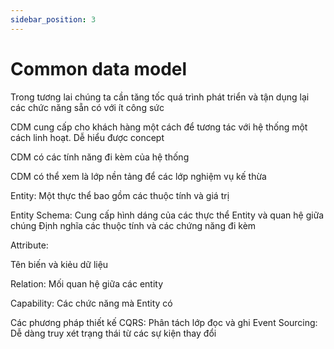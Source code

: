 ```yaml
---
sidebar_position: 3
---
```

# Common data model

Trong tương lai chúng ta cần tăng tốc quá trình phát triển và tận dụng lại các chức năng sẵn có với ít công sức

CDM cung cấp cho khách hàng một cách để tương tác với hệ thống một cách linh hoạt. Dễ hiểu được concept

CDM có các tính năng đi kèm của hệ thống

CDM có thể xem là lớp nền tảng để các lớp nghiệm vụ kế thừa 

Entity:
Một thực thể bao gồm các thuộc tính và giá trị

Entity Schema:
Cung cấp hình dáng của các thực thể Entity và quan hệ giữa chúng
Định nghĩa các thuộc tính và các chứng năng đi kèm

Attribute: 

Tên biến và kiẻu dữ liệu

Relation:
Mối quan hệ giữa các entity

Capability:
Các chức năng mà Entity có


Các phương pháp thiết kế
CQRS: Phân tách lớp đọc và ghi
Event Sourcing: Dễ dàng truy xét trạng thái từ các sự kiện thay đổi

